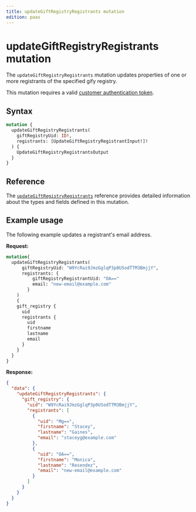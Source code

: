 ```yaml
---
title: updateGiftRegistryRegistrants mutation
edition: paas
---
```


# updateGiftRegistryRegistrants mutation

The `updateGiftRegistryRegistrants` mutation updates properties of one or more registrants of the specified gify registry.

This mutation requires a valid [customer authentication token](../../customer/mutations/generate-token.md).

## Syntax

```graphql
mutation {
  updateGiftRegistryRegistrants(
    giftRegistryUid: ID!,
    registrants: [UpdateGiftRegistryRegistrantInput!]!
  ) {
    UpdateGiftRegistryRegistrantsOutput
  }
}
```

## Reference

The [`updateGiftRegistryRegistrants`](https://developer.adobe.com/commerce/webapi/graphql-api/index.html#mutation-updateGiftRegistryRegistrants) reference provides detailed information about the types and fields defined in this mutation.

## Example usage

The following example updates a registrant's email address.

**Request:**

```graphql
mutation{
  updateGiftRegistryRegistrants(
      giftRegistryUid: "W9YcRai9JmzGglqP3p0USodTTM3BmjjY",
      registrants: {
          giftRegistryRegistrantUid: "OA=="
          email: "new-email@example.com"
        }
    )
    {
    gift_registry {
      uid
      registrants {
        uid
        firstname
        lastname
        email
      }
    }
  }
}
```

**Response:**

```json
{
  "data": {
    "updateGiftRegistryRegistrants": {
      "gift_registry": {
        "uid": "W9YcRai9JmzGglqP3p0USodTTM3BmjjY",
        "registrants": [
          {
            "uid": "Mg==",
            "firstname": "Stacey",
            "lastname": "Gaines",
            "email": "staceyg@example.com"
          },
          {
            "uid": "OA==",
            "firstname": "Monica",
            "lastname": "Resendez",
            "email": "new-email@example.com"
          }
        ]
      }
    }
  }
}
```
